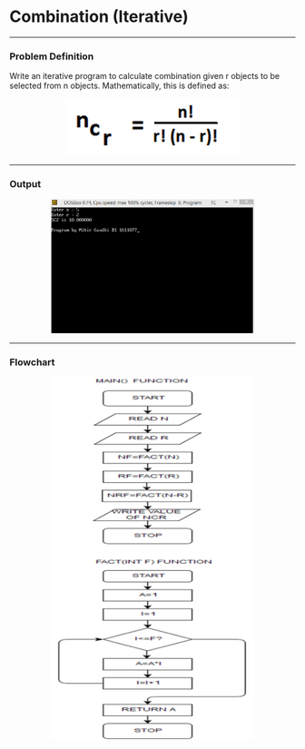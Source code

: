 <h1> Combination (Iterative) </h1>

-----------------------------------------
### Problem Definition
Write an iterative program to calculate <storng> combination </strong> given r objects to be selected from n objects. Mathematically, this is defined as:
<p align="center">
    <img height=100px src="./ncr.png">
</p>

------------------------------------------
### Output
<p align="center">
    <img width=360px src="./output.png">
</p>

------------------------------------------
### Flowchart

<p align="center">
 <img width=360px height=640px src="./flowchart.png" alt="Flowchart">
</p>
